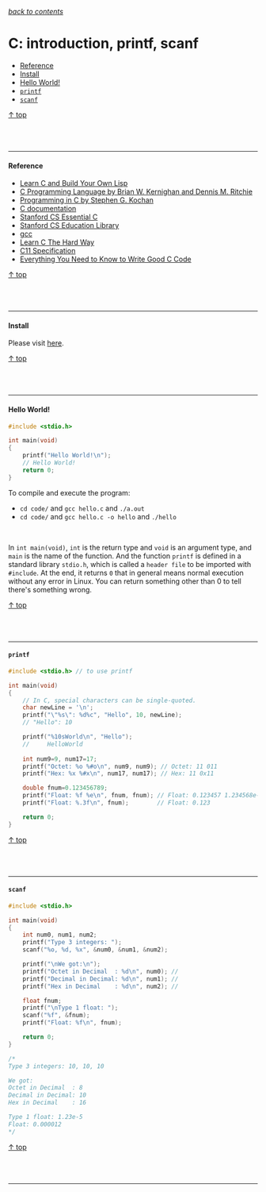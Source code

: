 [*back to contents*](https://github.com/gyuho/learn#contents)<br>

# C: introduction, printf, scanf

- [Reference](#reference)
- [Install](#install)
- [Hello World!](#hello-world)
- [`printf`](#printf)
- [`scanf`](#scanf)

[↑ top](#c-introduction-printf-scanf)
<br><br><br><br><hr>


#### Reference

- [Learn C and Build Your Own Lisp](http://www.buildyourownlisp.com/)
- [C Programming Language by Brian W. Kernighan and Dennis M. Ritchie](http://www.amazon.com/C-Programming-Language-2nd-Edition/dp/0131103628/ref=sr_1_1?ie=UTF8&qid=1394272687&sr=8-1&keywords=programming+c)
- [Programming in C by Stephen G. Kochan](http://www.amazon.com/Programming-C-4th-Developers-Library/dp/0321776410/ref=sr_1_3?s=books&ie=UTF8&qid=1394274646&sr=1-3&keywords=Programming+in+C)
- [C documentation](http://devdocs.io/c)
- [Stanford CS Essential C](http://cslibrary.stanford.edu/101)
- [Stanford CS Education Library](http://cslibrary.stanford.edu)
- [gcc](http://gcc.gnu.org/onlinedocs)
- [Learn C The Hard Way](http://c.learncodethehardway.org/book)
- [C11 Specification](http://www.open-std.org/JTC1/SC22/WG14/www/docs/n1570.pdf)
- [Everything You Need to Know to Write Good C Code](https://github.com/btrask/stronglink/blob/master/SUBSTANCE.md)

[↑ top](#c-introduction-printf-scanf)
<br><br><br><br><hr>


#### Install

Please visit [here](https://gcc.gnu.org/).

[↑ top](#c-introduction-printf-scanf)
<br><br><br><br><hr>


#### Hello World!

```c
#include <stdio.h>

int main(void)
{
    printf("Hello World!\n");
    // Hello World!
    return 0;
}
```

To compile and execute the program:

- `cd code/` and `gcc hello.c` and `./a.out`
- `cd code/` and `gcc hello.c -o hello` and `./hello`

<br>

In `int main(void)`, `int` is the return type and `void` is an argument type,
and `main` is the name of the function. And the function `printf` is defined in
a standard library `stdio.h`, which is called a `header file` to be imported
with `#include`. At the end, it returns `0` that in general means normal
execution without any error in Linux. You can return something other than 0 to
tell there's something wrong.

[↑ top](#c-introduction-printf-scanf)
<br><br><br><br><hr>


#### `printf`

```c
#include <stdio.h> // to use printf

int main(void)
{
	// In C, special characters can be single-quoted.
	char newLine = '\n';
    printf("\"%s\": %d%c", "Hello", 10, newLine);
	// "Hello": 10

    printf("%10sWorld\n", "Hello");
	//     HelloWorld
    
    int num9=9, num17=17;
    printf("Octet: %o %#o\n", num9, num9); // Octet: 11 011 
    printf("Hex: %x %#x\n", num17, num17); // Hex: 11 0x11

    double fnum=0.123456789;
    printf("Float: %f %e\n", fnum, fnum); // Float: 0.123457 1.234568e-01
    printf("Float: %.3f\n", fnum);        // Float: 0.123

    return 0;
}

```

[↑ top](#c-introduction-printf-scanf)
<br><br><br><br><hr>


#### `scanf`

```c
#include <stdio.h>

int main(void)
{
	int num0, num1, num2;
	printf("Type 3 integers: ");
	scanf("%o, %d, %x", &num0, &num1, &num2);

	printf("\nWe got:\n");
	printf("Octet in Decimal  : %d\n", num0); // 
	printf("Decimal in Decimal: %d\n", num1); // 
	printf("Hex in Decimal    : %d\n", num2); // 

	float fnum;
	printf("\nType 1 float: ");
	scanf("%f", &fnum);
	printf("Float: %f\n", fnum);

    return 0;
}

/*
Type 3 integers: 10, 10, 10

We got:
Octet in Decimal  : 8
Decimal in Decimal: 10
Hex in Decimal    : 16

Type 1 float: 1.23e-5
Float: 0.000012
*/

```

[↑ top](#c-introduction-printf-scanf)
<br><br><br><br><hr>


